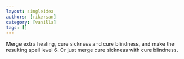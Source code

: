 ```yaml
---
layout: singleidea
authors: [rikersan]
category: [vanilla]
tags: []
---
```

Merge extra healing, cure sickness and cure blindness, and make the resulting spell level 6. Or just merge cure sickness with cure blindness.
